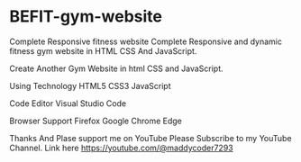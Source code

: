 # BEFIT-gym-website
Complete Responsive fitness website 
Complete Responsive and dynamic fitness gym website in HTML CSS And JavaScript.

Create Another Gym Website in html CSS and JavaScript.

Using Technology
HTML5
CSS3
JavaScript

Code Editor 
Visual Studio Code 

Browser Support
Firefox
Google Chrome
Edge


Thanks And Plase support me on YouTube Please Subscribe to my YouTube Channel.
Link here
https://youtube.com/@maddycoder7293
